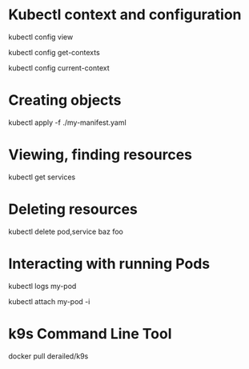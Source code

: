 # Kubectl context and configuration 
kubectl config view

kubectl config get-contexts

kubectl config current-context

# Creating objects
kubectl apply -f ./my-manifest.yaml 

# Viewing, finding resources 
kubectl get services

# Deleting resources
kubectl delete pod,service baz foo

# Interacting with running Pods 
kubectl logs my-pod 

kubectl attach my-pod -i

# k9s Command Line Tool
docker pull derailed/k9s